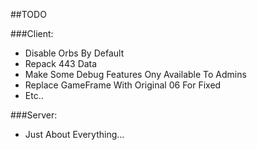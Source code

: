 ##TODO

###Client:
* Disable Orbs By Default
* Repack 443 Data
* Make Some Debug Features Ony Available To Admins
* Replace GameFrame With Original 06 For Fixed
* Etc..


###Server:
* Just About Everything...